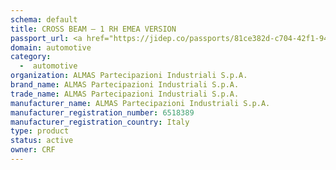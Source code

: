 ```yaml
---
schema: default
title: CROSS BEAM – 1 RH EMEA VERSION
passport_url: <a href="https://jidep.co/passports/81ce382d-c704-42f1-943a-2274c9f94782/view"/>CROSS BEAM – 1 RH EMEA VERSION</a>
domain: automotive
category:
  -  automotive
organization: ALMAS Partecipazioni Industriali S.p.A.
brand_name: ALMAS Partecipazioni Industriali S.p.A.
trade_name: ALMAS Partecipazioni Industriali S.p.A.
manufacturer_name: ALMAS Partecipazioni Industriali S.p.A.
manufacturer_registration_number: 6518389
manufacturer_registration_country: Italy
type: product
status: active
owner: CRF
---
```

